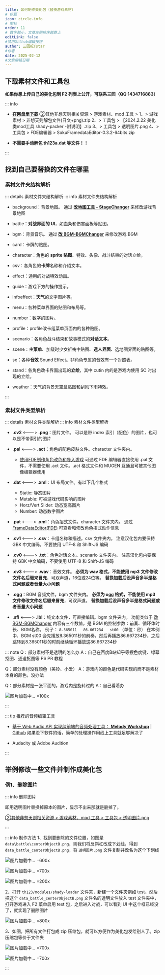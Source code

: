 ```yaml
---
title: 如何制作美化包（替换游戏素材）
# 标题
icon: circle-info
# 图标
order: 11
# 数字越小，文章左侧排序越靠上
editLink: false
#禁用Github编辑按钮
author: 三回転Tstar
#作者
date: 2025-02-12
#文章编辑日期
---
```


## 下载素材文件和工具包


**如果你想上传自己的美化包到 F2 列表上公开，可联系三回（QQ 1434716883）**

::: info 

- [**在网盘里下载**](/about/)
②其他非想天则相关资源 > 游戏素材、mod 工具 >
    1、> 游戏素材 > 非想天则解包文件(日文+png).zip
    2、> 工具包 > 【2024.2.22 美化类mod工具 shady-packer  -附说明】.zip
    3、> 工具包 > 透明图片.png
    4、> 工具包 > FDE编辑器 > SokuFramedataEditor-0.3.2-64bits.zip

- **不需要手动解包 th123a.dat 等文件！！**

:::

## 找到自己要替换的文件在哪里

### 素材文件夹结构解析
::: details 素材文件夹结构解析
::: info 素材文件夹结构解析

- background：背景地图。
    通过 [**改地图工具 - StageChanger**](/mods/DIY/StageChanger.html) 来修改游戏背景地图

- battle：**对战界面的 UI**，如血条和伤害面板等贴图。

- bgm：背景音乐。
    通过 [**改 BGM-BGMChanger**](/mods/AdvancedMods/BGMChanger.html) 来修改游戏 BGM

- card：卡牌的贴图。

- character：角色的 **sprite 贴图**、特效、头像、战斗结束的对话立绘。

- csv：各角色的**卡牌**名称和介绍文本。

- effect：通用的对战特效动画。

- guide：游戏下方的操作提示。

- infoeffect：**天气**的文字图片等。

- menu：各种菜单界面的贴图和布局等。

- number：数字的图片。

- profile：profile改卡组菜单页面内的各种贴图。

- scenario：各角色战斗结束和故事模式的**对话文本**。

- scene：**主菜单**、加载时少女祈祷中贴图、**选人界面**、选地图界面的贴图等。

- se：各种**音效** Sound Effect。非角色专属的音效有一个对照表。

- stand：各角色改卡界面出现的**立绘**，其中 cutin 内的是游戏内使用 SC 时出现的立绘。

- weather：天气的背景天空盒贴图和刮风下雨特效。

:::

### 素材文件类型解析
::: details 素材文件类型解析
::: info 素材文件类型解析

- **.cv2** <---> **.png**：图片文件。
    可以是带 index 索引（配色）的图片，也可以是不带索引的图片

- **.pal** <---> **.act**：角色的配色皮肤文件。character 文件夹内。
    - [使用FDE制作角色改色和导入游戏](/mods/DIY/FramedataEditor.html)
    可通过 FDE 编辑器直接使用 .pal 文件，不需要使用 .act 文件。.act 格式文件和 MUGEN 互通且可被其他图像编辑器使用

- **.dat** <---> **.xml**：UI 布局文件。有以下几个格式
    - Static: 静态图片
    - Mutable: 可被游戏代码影响的图片
    - Horz/Vert Slider: 动态宽高图片
    - Number: 动态数字图片

- **.pat** <---> **.xml**：角色招式文件。character 文件夹内。
通过 [FrameDataEditor(FDE)](/mods/DIY/FramedataEditor.html) 可查看和修改角色招式动作信息

- **.cv1** <---> **.csv**：卡组名称和描述。csv 文件夹内。
    注意汉化包内要保持 GBK 中文编码，不要使用 UTF-8 和 Shift-JS 编码

- **.cv0** <---> **.txt**：角色对话文本。scenario 文件夹内。
    注意汉化包内要保持 GBK 中文编码，不要使用 UTF-8 和 Shift-JS 编码

- **.cv3** <---> **.wav**：音效文件。
    **必须为 wav 格式，不能使用 mp3 文件修改文件名后缀来冒充**，可双声道，16位或24位等。
    **替换加载后没声音多半是格式问题或者音量大小问题**

- **.ogg**：BGM 音频文件。bgm 文件夹内。
    **必须为 ogg 格式，不能使用 mp3 文件修改文件名后缀来冒充**，可双声道。
    **替换加载后没声音多半是格式问题或者音量大小问题**

- **.sfl** <---> **.lbl**：纯文本文件，可直接编辑。bgm 文件夹内。
    功能类似于 [改 BGM-BGMChanger](/mods/AdvancedMods/BGMChanger.html)
    内容有三个数值，是 BGM 的控制参数：前奏、循环体时长、BGM名称。
    例子： `8.365011	86.667234	st00` （单位：秒）
    在本例中，BGM st00 会先播放8.365011秒的前奏，然后再播放86.667234秒，之后跳转到8.365011秒的时刻继续循环播放这86.667234秒

::: note
Q：部分素材不是透明的怎么办
A：自己在百度B站知乎等搜色度键、绿幕抠图、通道抠图等 PS PR 教程

Q：部分素材没有颜色（美铃、小爱）
A：游戏内的颜色是代码实现的而不是素材本身的颜色，没办法

Q：部分素材是一张平面的，游戏内是旋转过的
A：自己看着办


![图片加载中... =100x](https://bu.dusays.com/2025/02/12/67ac630fa0915.png "例： data\character\meirin\objectBa006.png")


:::

::: tip 推荐的音频编辑工具

- [基于 Web Audio API 实现纯前端的音频处理工具： **Melody Workshop**](https://melody-workshop.rylan.cn/) | [Github](https://github.com/RylanBot/melody-workshop)
如果没下软件的话，简单的处理操作用线上工具就足够解决了

- Audacity 或 Adobe Audition

:::

## 举例修改一些文件并制作成美化包
### 例1、删除图片

::: info 删除图片

即用透明图片替换掉原本的图片，显示不出来那就是删掉了。

[②其他非想天则相关资源 > 游戏素材、mod 工具 > 工具包 > 透明图片.png](/about/)

:::

::: info 制作方法
1、找到要删除的文件位置，如图是 `data\battle\centerObjectB.png`，则我们将反斜杠改成下划线，得到 `data_battle_centerObjectB.png`，将 `透明图片.png` 文件复制并改名为这个下划线


![图片加载中... =600x](https://bu.dusays.com/2025/02/12/67aca966e0010.webp "1、找到要删除的文件位置，路径斜杠改成下划线，作为新图片的文件名")

![图片加载中... =700x](https://bu.dusays.com/2025/02/12/67acaa51e370d.webp "透明图片替换")

![图片加载中... =200x](https://bu.dusays.com/2025/02/12/67acaf1ca1148.webp "`透明图片.png` 改名为 `data_battle_centerObjectB.png`，放入 `th123/modules/shady-loader/test` 内")

2、打开 `th123/modules/shady-loader` 文件夹，新建一个文件夹例如 test，然后把这个 `data_battle_centerObjectB.png` 文件名的透明文件放入 test 文件夹中，打开游戏进入 F2 菜单启用 test 包，之后进入对战，可以看到 UI 中这个框已经没了，就实现了删除图片

![图片加载中... =800x](https://bu.dusays.com/2025/02/12/67acaebeae63b.webp "成果展示")

3、如图，把所有文件打包成 zip 压缩包，就可以方便作为美化包发给别人了。zip 压缩包等价于文件夹

![图片加载中... =700x](https://bu.dusays.com/2025/02/12/67acb6b188e95.webp " ")

![图片加载中... =700x](https://bu.dusays.com/2025/02/12/67acb5ff3a71d.webp " ")

:::